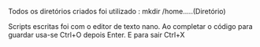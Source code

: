 Todos os diretórios criados foi utilizado : mkdir /home.....(Diretório)

Scripts escritas foi com o editor de texto nano. Ao completar o código para guardar usa-se Ctrl+O depois Enter. E para sair Ctrl+X
